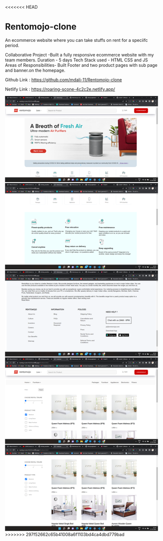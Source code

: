 <<<<<<< HEAD
# Rentomojo-clone

An ecommerce website where you can take stuffs on rent for a speciifc period.

Collaborative Project -Built a fully responsive ecommerce website with my team members.
Duration - 5 days
Tech Stack used - HTML CSS and JS
Areas of Responsibilities- Built Footer and two product pages with sub page and banner.on the homepage.



Github Link : https://github.com/mdali-11/Rentomojo-clone

Netlify Link : https://roaring-scone-4c2c2e.netlify.app/


<img src="https://github.com/mdali-11/Rentomojo-clone/blob/main/pics/Screenshot%20(13133).png" alt="ss-rc" />
<img src="https://github.com/mdali-11/Rentomojo-clone/blob/main/pics/Screenshot%20(13134).png" alt="ss1 rc" />
<img src="https://github.com/mdali-11/Rentomojo-clone/blob/main/pics/Screenshot%20(13136).png" alt=s"s2 rc" />
<img src="https://github.com/mdali-11/Rentomojo-clone/blob/main/pics/Screenshot%20(13137).png" alt="ss3 rc" />
<img src="https://github.com/mdali-11/Rentomojo-clone/blob/main/pics/Screenshot%20(13138).png" alt="ss3 rc" />
>>>>>>> 297f52662c65b41008a6f1103bd4ca4dbd779bad
